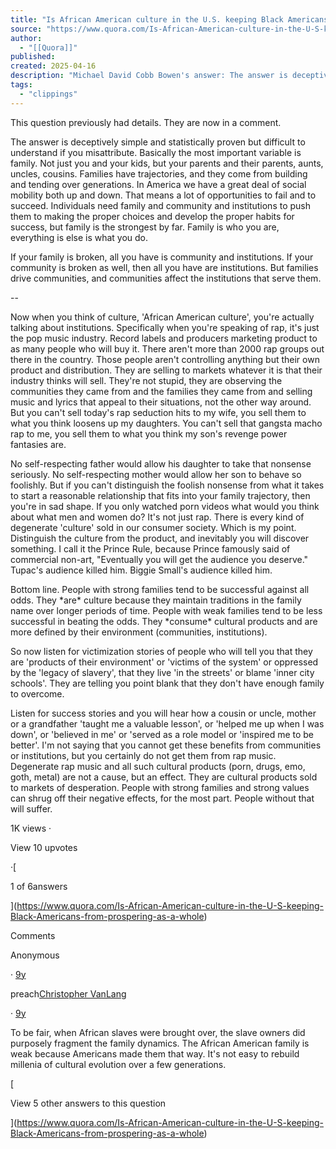 ```yaml
---
title: "Is African American culture in the U.S. keeping Black Americans from prospering as a whole?"
source: "https://www.quora.com/Is-African-American-culture-in-the-U-S-keeping-Black-Americans-from-prospering-as-a-whole/answer/Michael-David-Cobb-Bowen?__filter__=all&__nsrc__=notif_page&__sncid__=63548601090&__snid3__=85368929260"
author:
  - "[[Quora]]"
published:
created: 2025-04-16
description: "Michael David Cobb Bowen's answer: The answer is deceptively simple and statistically proven but difficult to understand if you misattribute. Basically the most important variable is family. Not just you and your kids, but your parents and their parents, aunts, uncles, cousins. Families have traj..."
tags:
  - "clippings"
---
```

This question previously had details. They are now in a comment.

The answer is deceptively simple and statistically proven but difficult to understand if you misattribute. Basically the most important variable is family. Not just you and your kids, but your parents and their parents, aunts, uncles, cousins. Families have trajectories, and they come from building and tending over generations. In America we have a great deal of social mobility both up and down. That means a lot of opportunities to fail and to succeed. Individuals need family and community and institutions to push them to making the proper choices and develop the proper habits for success, but family is the strongest by far. Family is who you are, everything is else is what you do.

If your family is broken, all you have is community and institutions. If your community is broken as well, then all you have are institutions. But families drive communities, and communities affect the institutions that serve them.

\--

Now when you think of culture, 'African American culture', you're actually talking about institutions. Specifically when you're speaking of rap, it's just the pop music industry. Record labels and producers marketing product to as many people who will buy it. There aren't more than 2000 rap groups out there in the country. Those people aren't controlling anything but their own product and distribution. They are selling to markets whatever it is that their industry thinks will sell. They're not stupid, they are observing the communities they came from and the families they came from and selling music and lyrics that appeal to their situations, not the other way around. But you can't sell today's rap seduction hits to my wife, you sell them to what you think loosens up my daughters. You can't sell that gangsta macho rap to me, you sell them to what you think my son's revenge power fantasies are.

No self-respecting father would allow his daughter to take that nonsense seriously. No self-respecting mother would allow her son to behave so foolishly. But if you can't distinguish the foolish nonsense from what it takes to start a reasonable relationship that fits into your family trajectory, then you're in sad shape. If you only watched porn videos what would you think about what men and women do? It's not just rap. There is every kind of degenerate 'culture' sold in our consumer society. Which is my point. Distinguish the culture from the product, and inevitably you will discover something. I call it the Prince Rule, because Prince famously said of commercial non-art, "Eventually you will get the audience you deserve." Tupac's audience killed him. Biggie Small's audience killed him.

Bottom line. People with strong families tend to be successful against all odds. They \*are\* culture because they maintain traditions in the family name over longer periods of time. People with weak families tend to be less successful in beating the odds. They \*consume\* cultural products and are more defined by their environment (communities, institutions).

So now listen for victimization stories of people who will tell you that they are 'products of their environment' or 'victims of the system' or oppressed by the 'legacy of slavery', that they live 'in the streets' or blame 'inner city schools'. They are telling you point blank that they don't have enough family to overcome.

Listen for success stories and you will hear how a cousin or uncle, mother or a grandfather 'taught me a valuable lesson', or 'helped me up when I was down', or 'believed in me' or 'served as a role model or 'inspired me to be better'. I'm not saying that you cannot get these benefits from communities or institutions, but you certainly do not get them from rap music. Degenerate rap music and all such cultural products (porn, drugs, emo, goth, metal) are not a cause, but an effect. They are cultural products sold to markets of desperation. People with strong families and strong values can shrug off their negative effects, for the most part. People without that will suffer.

1K views ·

View 10 upvotes

·[

1 of 6answers

](https://www.quora.com/Is-African-American-culture-in-the-U-S-keeping-Black-Americans-from-prospering-as-a-whole)

Comments

Anonymous

· [9y](https://www.quora.com/Is-African-American-culture-in-the-U-S-keeping-Black-Americans-from-prospering-as-a-whole/answer/Michael-David-Cobb-Bowen?comment_id=15697963&comment_type=2)

preach[Christopher VanLang](https://www.quora.com/profile/Christopher-VanLang)

· [9y](https://www.quora.com/Is-African-American-culture-in-the-U-S-keeping-Black-Americans-from-prospering-as-a-whole/answer/Michael-David-Cobb-Bowen?comment_id=15801209&comment_type=2)

To be fair, when African slaves were brought over, the slave owners did purposely fragment the family dynamics. The African American family is weak because Americans made them that way. It's not easy to rebuild millenia of cultural evolution over a few generations.

[

View 5 other answers to this question

](https://www.quora.com/Is-African-American-culture-in-the-U-S-keeping-Black-Americans-from-prospering-as-a-whole)